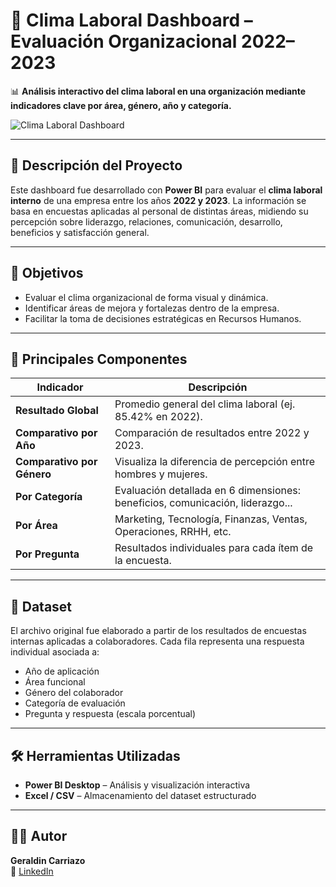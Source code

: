 
# 💼 Clima Laboral Dashboard – Evaluación Organizacional 2022–2023

📊 **Análisis interactivo del clima laboral en una organización mediante indicadores clave por área, género, año y categoría.**

![Clima Laboral Dashboard](./images/clima-laboral-dashboard.png)

---

## 📌 Descripción del Proyecto

Este dashboard fue desarrollado con **Power BI** para evaluar el **clima laboral interno** de una empresa entre los años **2022 y 2023**. La información se basa en encuestas aplicadas al personal de distintas áreas, midiendo su percepción sobre liderazgo, relaciones, comunicación, desarrollo, beneficios y satisfacción general.

---

## 🎯 Objetivos

- Evaluar el clima organizacional de forma visual y dinámica.
- Identificar áreas de mejora y fortalezas dentro de la empresa.
- Facilitar la toma de decisiones estratégicas en Recursos Humanos.

---

## 🧩 Principales Componentes

| Indicador                  | Descripción                                                                 |
|----------------------------|-----------------------------------------------------------------------------|
| **Resultado Global**       | Promedio general del clima laboral (ej. 85.42% en 2022).                    |
| **Comparativo por Año**    | Comparación de resultados entre 2022 y 2023.                                |
| **Comparativo por Género** | Visualiza la diferencia de percepción entre hombres y mujeres.             |
| **Por Categoría**          | Evaluación detallada en 6 dimensiones: beneficios, comunicación, liderazgo...|
| **Por Área**               | Marketing, Tecnología, Finanzas, Ventas, Operaciones, RRHH, etc.            |
| **Por Pregunta**           | Resultados individuales para cada ítem de la encuesta.                     |

---

## 📁 Dataset

El archivo original fue elaborado a partir de los resultados de encuestas internas aplicadas a colaboradores. Cada fila representa una respuesta individual asociada a:

- Año de aplicación
- Área funcional
- Género del colaborador
- Categoría de evaluación
- Pregunta y respuesta (escala porcentual)

---

## 🛠️ Herramientas Utilizadas

- **Power BI Desktop** – Análisis y visualización interactiva
- **Excel / CSV** – Almacenamiento del dataset estructurado

---

## 👩‍💻 Autor

**Geraldin Carriazo**  
🔗 [LinkedIn](https://www.linkedin.com/in/geraldin-carriazo/)  

